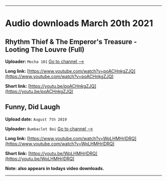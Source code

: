 
***

# Audio downloads March 20th 2021

## Rhythm Thief & The Emperor's Treasure - Looting The Louvre (Full)

**Uploader:** `Mocha 101` [Go to channel -->](https://www.youtube.com/channel/UCOmuDuVSRZjuciHZfvbUJ9w)

**Long link:** [https://www.youtube.com/watch?v=poACHnkgZJQ](https://www.youtube.com/watch?v=poACHnkgZJQ)

**Short link:** [https://youtu.be/poACHnkgZJQ](https://youtu.be/poACHnkgZJQ)

## Funny, Did Laugh

**Upload date:** `August 7th 2019`

**Uploader:** `Bumbaclot Boi` [Go to channel -->](https://www.youtube.com/channel/UC4fCcg7RnbLTy9YfQw05fGw)

**Long link:** [https://www.youtube.com/watch?v=WpLHMHrlDRQ](https://www.youtube.com/watch?v=WpLHMHrlDRQ)

**Short link:** [https://youtu.be/WpLHMHrlDRQ](https://youtu.be/WpLHMHrlDRQ)

**Note: also appears in todays video downloads.**

***


